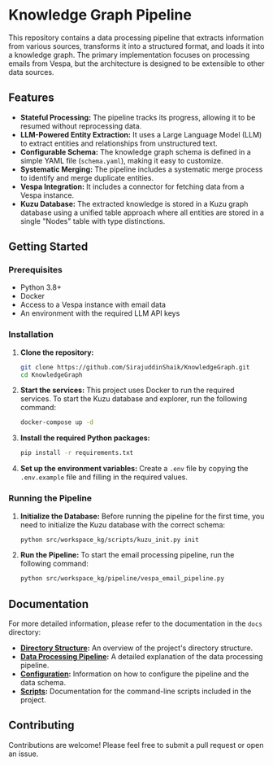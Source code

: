 # Knowledge Graph Pipeline

This repository contains a data processing pipeline that extracts information from various sources, transforms it into a structured format, and loads it into a knowledge graph. The primary implementation focuses on processing emails from Vespa, but the architecture is designed to be extensible to other data sources.

## Features

-   **Stateful Processing:** The pipeline tracks its progress, allowing it to be resumed without reprocessing data.
-   **LLM-Powered Entity Extraction:** It uses a Large Language Model (LLM) to extract entities and relationships from unstructured text.
-   **Configurable Schema:** The knowledge graph schema is defined in a simple YAML file (`schema.yaml`), making it easy to customize.
-   **Systematic Merging:** The pipeline includes a systematic merge process to identify and merge duplicate entities.
-   **Vespa Integration:** It includes a connector for fetching data from a Vespa instance.
-   **Kuzu Database:** The extracted knowledge is stored in a Kuzu graph database using a unified table approach where all entities are stored in a single "Nodes" table with type distinctions.

## Getting Started

### Prerequisites

-   Python 3.8+
-   Docker
-   Access to a Vespa instance with email data
-   An environment with the required LLM API keys

### Installation

1.  **Clone the repository:**
    ```bash
    git clone https://github.com/SirajuddinShaik/KnowledgeGraph.git
    cd KnowledgeGraph
    ```

2.  **Start the services:**
    This project uses Docker to run the required services. To start the Kuzu database and explorer, run the following command:
    ```bash
    docker-compose up -d
    ```

3.  **Install the required Python packages:**
    ```bash
    pip install -r requirements.txt
    ```

4.  **Set up the environment variables:**
    Create a `.env` file by copying the `.env.example` file and filling in the required values.

### Running the Pipeline

1.  **Initialize the Database:**
    Before running the pipeline for the first time, you need to initialize the Kuzu database with the correct schema:
    ```bash
    python src/workspace_kg/scripts/kuzu_init.py init
    ```

2.  **Run the Pipeline:**
    To start the email processing pipeline, run the following command:
    ```bash
    python src/workspace_kg/pipeline/vespa_email_pipeline.py
    ```

## Documentation

For more detailed information, please refer to the documentation in the `docs` directory:

-   **[Directory Structure](docs/directory_structure.md):** An overview of the project's directory structure.
-   **[Data Processing Pipeline](docs/pipeline.md):** A detailed explanation of the data processing pipeline.
-   **[Configuration](docs/configuration.md):** Information on how to configure the pipeline and the data schema.
-   **[Scripts](docs/scripts.md):** Documentation for the command-line scripts included in the project.

## Contributing

Contributions are welcome! Please feel free to submit a pull request or open an issue.
